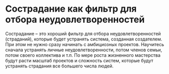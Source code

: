 # Сострадание как фильтр для отбора неудовлетворенностей

Сострадание – это хороший фильтр для отбора неудовлетворенностей (страданий), которые будет устранять система, созданная создателем. При этом не нужно сразу начинать с амбициозных проектов. Научитесь сначала устранять личные неудовлетворенности, потом членов семьи, потом своего коллектива и т.п. По мере роста жизненного мастерства будут расти масштаб проектов и сложность систем, которые будут устранять страдания все большего числа людей.

